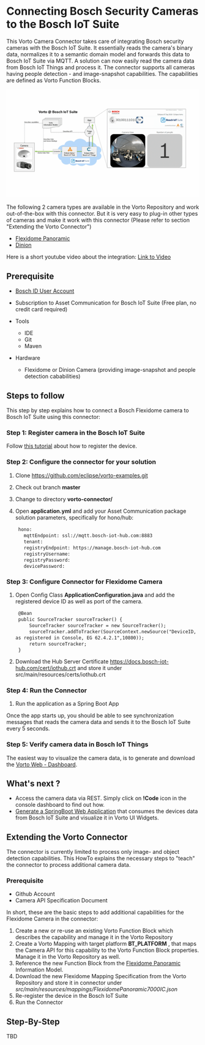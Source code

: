 # Connecting Bosch Security Cameras to the Bosch IoT Suite 

This Vorto Camera Connector takes care of integrating Bosch security cameras with the Bosch IoT Suite. It essentially reads the camera's binary data, normalizes it to a semantic domain model and forwards this data to Bosch IoT Suite via MQTT. A solution can now easily read the camera data from Bosch IoT Things and process it.
The connector supports all cameras having people detection - and image-snapshot capabilities.
The capabilities are defined as Vorto Function Blocks. 

<img src="images/overview.gif"/>

The following 2 camera types are available in the Vorto Repository and work out-of-the-box with this connector. But it is very easy to plug-in other types of cameras and make it work with this connector (Please refer to section "Extending the Vorto Connector")

* [Flexidome Panoramic](https://vorto.eclipse.org/#/details/com.bosch.bt.camera:FlexidomePanoramic7000IC:0.0.2) 
* [Dinion](https://vorto.eclipse.org/#/details/com.bosch.bt.camera:DinionIPStarlight8000MP:0.0.1)

Here is a short youtube video about the integration: [Link to Video](https://www.youtube.com/watch?v=P6m-6NMoN_Y&feature=youtu.be)

## Prerequisite

* [Bosch ID User Account](https://accounts.bosch-iot-suite.com)
* Subscription to Asset Communication for Bosch IoT Suite (Free plan, no credit card required)

* Tools
	* IDE
	* Git
	* Maven

* Hardware
	* Flexidome or Dinion Camera (providing image-snapshot and people detection cababilities)

## Steps to follow

This step by step explains how to connect a Bosch Flexidome camera to Bosch IoT Suite using this connector:

### Step 1: Register camera in the Bosch IoT Suite

Follow [this tutorial](https://github.com/eclipse/vorto/blob/development/docs/tutorials/create_thing.md) about how to register the device.

### Step 2: Configure the connector for your solution

1. Clone https://github.com/eclipse/vorto-examples.git
2. Check out branch **master**
3. Change to directory **vorto-connector/**
3. Open **application.yml** and add your Asset Communication package solution parameters, specifically for hono/hub:

		hono:
		  mqttEndpoint: ssl://mqtt.bosch-iot-hub.com:8883
  	  	  tenant: 
          registryEndpoint: https://manage.bosch-iot-hub.com
          registryUsername: 
          registryPassword: 
          devicePassword:     


### Step 3: Configure Connector for Flexidome Camera

1. Open Config Class **ApplicationConfiguration.java** and add the registered device ID as well as port of the camera.


		@Bean
		public SourceTracker sourceTracker() {
			SourceTracker sourceTracker = new SourceTracker();
			sourceTracker.addToTracker(SourceContext.newSource("DeviceID, as registered in Console, EG 62.4.2.1",10800));
			return sourceTracker;
		}

2. Download the Hub Server Certificate https://docs.bosch-iot-hub.com/cert/iothub.crt and store it under src/main/resources/certs/iothub.crt


### Step 4: Run the Connector

1. Run the application as a Spring Boot App

Once the app starts up, you should be able to see synchronization messages that reads the camera data and sends it to the Bosch IoT Suite every 5 seconds. 

### Step 5: Verify camera data in Bosch IoT Things

The easiest way to visualize the camera data, is to generate and download the [Vorto Web - Dashboard](https://github.com/eclipse/vorto/blob/development/docs/tutorials/create_webapp_dashboard.md).

## What's next ? 

* Access the camera data via REST. Simply click on **!Code** icon in the console dashboard to find out how.
* [Generate a SpringBoot Web Application](https://github.com/eclipse/vorto/blob/development/docs/tutorials/create_webapp_dashboard.md) that consumes the devices data from Bosch IoT Suite and visualize it in Vorto UI Widgets.

## Extending the Vorto Connector 

The connector is currently limited to process only image- and object detection capabilities. 
This HowTo explains the necessary steps to "teach" the connector to process additional camera data.

### Prerequisite

* Github Account
* Camera API Specification Document

In short, these are the basic steps to add additional capabilities for the Flexidome Camera in the connector:

1. Create a new or re-use an existing Vorto Function Block which describes the capability and manage it in the Vorto Repository
2. Create a Vorto Mapping with target platform **BT_PLATFORM** , that maps the Camera API for this capability to the Vorto Function Block properties. Manage it in the Vorto Repository as well.
3. Reference the new Function Block from the [Flexidome Panoramic](https://vorto.eclipse.org/#/details/com.bosch.bt.camera:FlexidomePanoramic7000IC:0.0.2) Information Model.
4. Download the new Flexidome Mapping Specification from the Vorto Repository and store it in connector under _src/main/resources/mappings/FlexidomePanoramic7000IC.json_
5. Re-register the device in the Bosch IoT Suite
6. Run the Connector

## Step-By-Step

TBD
